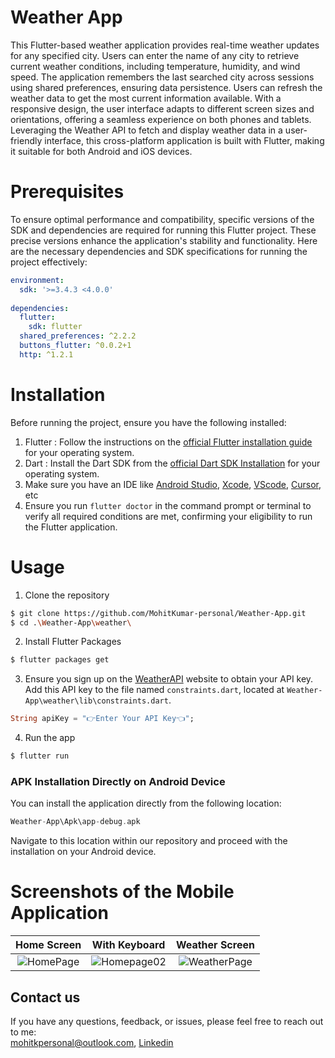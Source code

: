 # Weather App

This Flutter-based weather application provides real-time weather updates for any specified city. Users can enter the name of any city to retrieve current weather conditions, including temperature, humidity, and wind speed. The application remembers the last searched city across sessions using shared preferences, ensuring data persistence. Users can refresh the weather data to get the most current information available. With a responsive design, the user interface adapts to different screen sizes and orientations, offering a seamless experience on both phones and tablets. Leveraging the Weather API to fetch and display weather data in a user-friendly interface, this cross-platform application is built with Flutter, making it suitable for both Android and iOS devices.

# **Prerequisites**

To ensure optimal performance and compatibility, specific versions of the SDK and dependencies are required for running this Flutter project. These precise versions enhance the application's stability and functionality. Here are the necessary dependencies and SDK specifications for running the project effectively:

```yaml
environment:
  sdk: '>=3.4.3 <4.0.0'
  
dependencies:
  flutter:
    sdk: flutter
  shared_preferences: ^2.2.2
  buttons_flutter: ^0.0.2+1
  http: ^1.2.1
```

# **Installation**

Before running the project, ensure you have the following installed:

1. Flutter : Follow the instructions on the [official Flutter installation guide](https://docs.flutter.dev/get-started/install) for your operating system.
2. Dart : Install the Dart SDK from the [official Dart SDK Installation](https://dart.dev/get-dart) for your operating system.
3. Make sure you have an IDE like [Android Studio](https://developer.android.com/studio), [Xcode](https://developer.apple.com/documentation/safari-developer-tools/installing-xcode-and-simulators), [VScode](https://code.visualstudio.com/download), [Cursor](https://www.cursor.com/), etc
4. Ensure you run `flutter doctor` in the command prompt or terminal to verify all required conditions are met, confirming your eligibility to run the Flutter application.

# Usage

1. Clone the repository

```bash
$ git clone https://github.com/MohitKumar-personal/Weather-App.git
$ cd .\Weather-App\weather\
```

2. Install Flutter Packages

```bash
$ flutter packages get
```

3. Ensure you sign up on the [WeatherAPI](https://www.weatherapi.com/) website to obtain your API key. Add this API key to the file named `constraints.dart`, located at `Weather-App\weather\lib\constraints.dart`.

```dart
String apiKey = "👉Enter Your API Key👈";
```

4. Run the app

```dart
$ flutter run
```

### APK Installation Directly on Android Device

You can install the application directly from the following location:

```dart
Weather-App\Apk\app-debug.apk
```

Navigate to this location within our repository and proceed with the installation on your Android device.

# Screenshots of the Mobile Application
| Home Screen | With Keyboard | Weather Screen |
| :--: | :--: | :--: |
| ![HomePage](https://github.com/MohitKumar-personal/Weather-App/assets/99556620/91d9b4f1-0122-49c6-9d23-4aca0b555017) | ![Homepage02](https://github.com/MohitKumar-personal/Weather-App/assets/99556620/79608ff2-7dbb-4fa2-bd7e-422fd4ffe7f2) | ![WeatherPage](https://github.com/MohitKumar-personal/Weather-App/assets/99556620/ee8d4ded-e849-464f-ac51-1b0b41a64027) |

## **Contact us**

If you have any questions, feedback, or issues, please feel free to reach out to me:               
 mohitkpersonal@outlook.com, [Linkedin](https://www.linkedin.com/in/mohit-kumar-cse2015192/)

